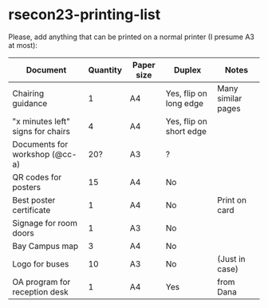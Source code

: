 # rsecon23-printing-list

Please, add anything that can be printed on a normal printer (I presume A3 at most):

| Document                          | Quantity | Paper size | Duplex                  | Notes              |
| --------------------------------- | -------- | ---------- | ----------------------- | ------------------ |
| Chairing guidance                 | 1        | A4         | Yes, flip on long edge  | Many similar pages |
| "x minutes left" signs for chairs | 4        | A4         | Yes, flip on short edge |                    |
| Documents for workshop (@cc-a)    | 20?      | A3         | ?                       |                    |
| QR codes for posters              | 15       | A4         | No                      |                    |
| Best poster certificate           | 1        | A4         | No                      | Print on card      |
| Signage for room doors            | 1        | A3         | No                      |                    |
| Bay Campus map                    | 3        | A4         | No                      |                    |
| Logo for buses                    | 10       | A3         | No                      | (Just in case)     |
| OA program for reception desk     | 1        | A4         | Yes                     | from Dana          |
